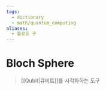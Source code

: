 ```yaml
---
tags:
  - dictionary
  - math/quantum_computing
aliases:
  - 볼로흐 구
---
```

# Bloch Sphere
> [[Qubit|큐비트]]를 시각화하는 도구
